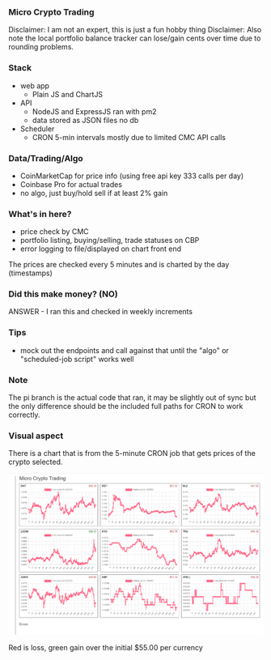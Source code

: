### Micro Crypto Trading
Disclaimer: I am not an expert, this is just a fun hobby thing
Disclaimer: Also note the local portfolio balance tracker can lose/gain cents over time due to rounding problems.

### Stack
- web app
  - Plain JS and ChartJS
- API
  - NodeJS and ExpressJS ran with pm2 
  - data stored as JSON files no db
- Scheduler
  - CRON 5-min intervals mostly due to limited CMC API calls

### Data/Trading/Algo
- CoinMarketCap for price info (using free api key 333 calls per day)
- Coinbase Pro for actual trades
- no algo, just buy/hold sell if at least 2% gain

### What's in here?
* price check by CMC
* portfolio listing, buying/selling, trade statuses on CBP
* error logging to file/displayed on chart front end

The prices are checked every 5 minutes and is charted by the day (timestamps)

### Did this make money? (NO)
ANSWER - I ran this and checked in weekly increments

### Tips
- mock out the endpoints and call against that until the "algo" or "scheduled-job script" works well

### Note
The pi branch is the actual code that ran, it may be slightly out of sync but the only difference should be the included full paths for CRON to work correctly.

### Visual aspect
There is a chart that is from the 5-minute CRON job that gets prices of the crypto selected.

<img src="./03-01-2022-chart.PNG" width="800"/>

Red is loss, green gain over the initial $55.00 per currency
